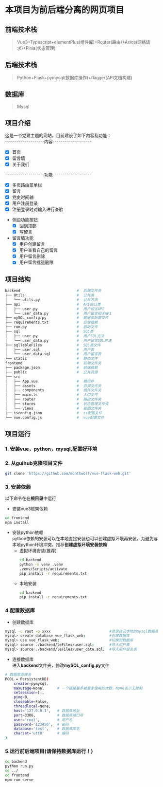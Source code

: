 # 本项目为前后端分离的网页项目
## 前端技术栈
>  Vue3+Typescript+elementPlus(组件库)+Router(路由)+Axios(网络请求)+Pinia(状态管理)

## 后端技术栈
> Python+Flask+pymysql(数据库操作)+flagger(API文档构建)

## 数据库
> Mysql  

## 项目介绍
这是一个党建主题的网站，目前建设了如下内容及功能：  
--------------------内容--------------------
- [x] 首页
- [x] 留言墙
- [x] 关于我们

--------------------功能--------------------
- [x] 多页路由菜单栏
- [x] 留言
- [x] 党史时间轴  
- [x] 用户注册登录
- [x] 注册登录时对输入进行查验

- 侧边功能按钮
  - [x] 回到顶部
  - [x] 写留言
- 留言墙功能
  - [x] 用户创建留言
  - [x] 用户查看自己的留言
  - [x] 用户留言删除
  - [x] 用户留言批量删除  

## 项目结构
```bash
backend                          #  后端文件夹
├── Utils                        #  公共类
│   └── utils.py                 #  公共方法
├── api                          #  API接口类
│   ├── user.py                  #  用户相关API
│   └── user_data.py             #  用户留言相关API
├── mySQL_config.py              #  数据库配置文件
├── requirements.txt             #  后端依赖
├── run.py                       #  启动文件
├── sql                          #  SQL类
│   ├── user.py                  #  用户SQL方法
│   └── user_data.py             #  用户留言SQL方法
├── sqlTableFiles                #  SQL表文件
│   ├── user.sql                 #  用户表
│   └── user_data.sql            #  用户留言表
└── static                       #  静态文件
frontend                         #  前端文件夹
├── package.json                 #  前端依赖
├── public                       #  公共资源
├── src                            
│   ├── App.vue                  #  根组件
│   ├── assets                   #  资源文件夹
│   ├── components               #  组件文件夹
│   ├── main.ts                  #  入口文件
│   ├── router                   #  路由文件夹
│   ├── stores                   #  状态管理文件夹
│   └── views                    #  视图文件夹
├── tsconfig.json                #  ts配置文件
└── vue.config.js                #  vue配置文件
```
## 项目运行
### 1. 安装**vue，python，mysql**,配置好环境
### 2. 从guihub克隆项目文件
```bash
git clone 'https://github.com/monthwolf/vue-flask-web.git' 
```
### 3. 安装依赖
以下命令在在**根目录**中运行
- 安装vue3框架依赖  
```bash
cd frontend
npm install
```
- 安装python依赖  
python依赖的安装可以在本地直接安装也可以创建虚拟环境再安装，为避免与本地python环境冲突，推荐**创建虚拟环境安装依赖**   
  - 虚拟环境安装(推荐)
    ```bash
    cd backend
    python -m venv .venv
    .venv/Scripts/activate
    pip install -r requirements.txt
    ```  
  - 本地安装
    ```bash
    cd backend
    pip install -r requirements.txt
    ```

### 4.配置数据库
- 创建数据库
```bash
mysql -u root -p xxxx                           #登录自己本地的mysql数据库
mysql> create database vue_flask_web;           #创建数据库
mysql> use vue_flask_web;                       #切换到数据库
mysql> source ./backend/leFiles/user.sql;       #导入用户表
mysql> source ./backend/leFiles/user_data.sql;  #导入用户留言表
```
- 连接数据库  
进入**backend**文件夹，修改**mySQL_config.py**文件
```bash
# 数据库连接池
POOL = PersistentDB(
    creator=pymysql,    
    maxusage=None,      # 一个链接最多被重复使用的次数，None表示无限制
    setsession=[],      
    ping=0,             
    closeable=False,    
    threadlocal=None,   
    host='127.0.0.1',   # 数据库地址
    port=3306,          # 数据库端口号
    user='root',        # 用户名
    password='123456',  # 密码
    database='test',    # 数据库库名
    charset='utf8'      # 编码
)


```

### 5.运行前后端项目(请保持数据库运行！)
```bash
cd backend
python run.py
cd ../
cd frontend
npm run serve
```